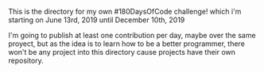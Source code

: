 This is the directory for my own #180DaysOfCode challenge! which i'm starting on June 13rd, 2019 until December 10th, 2019

I'm going to publish at least one contribution per day, maybe over the same proyect, but as the idea is to learn how to be
a better programmer, there won't be any project into this directory cause projects have their own repository.
